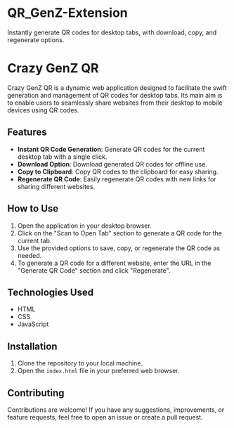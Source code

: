 # QR_GenZ-Extension
Instantly generate QR codes for desktop tabs, with download, copy, and regenerate options.


# Crazy GenZ QR

Crazy GenZ QR is a dynamic web application designed to facilitate the swift generation and management of QR codes for desktop tabs. Its main aim is to enable users to seamlessly share websites from their desktop to mobile devices using QR codes.

## Features

- **Instant QR Code Generation**: Generate QR codes for the current desktop tab with a single click.
- **Download Option**: Download generated QR codes for offline use.
- **Copy to Clipboard**: Copy QR codes to the clipboard for easy sharing.
- **Regenerate QR Code**: Easily regenerate QR codes with new links for sharing different websites.

## How to Use

1. Open the application in your desktop browser.
2. Click on the "Scan to Open Tab" section to generate a QR code for the current tab.
3. Use the provided options to save, copy, or regenerate the QR code as needed.
4. To generate a QR code for a different website, enter the URL in the "Generate QR Code" section and click "Regenerate".

## Technologies Used

- HTML
- CSS
- JavaScript

## Installation

1. Clone the repository to your local machine.
2. Open the `index.html` file in your preferred web browser.

## Contributing

Contributions are welcome! If you have any suggestions, improvements, or feature requests, feel free to open an issue or create a pull request.
